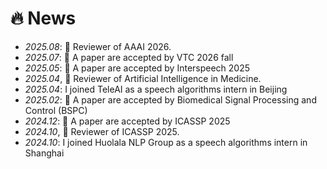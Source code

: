 # 🔥 News 
- *2025.08*: 📑 Reviewer of AAAI 2026.
- *2025.07*: 🎉 A paper are accepted by VTC 2026 fall
- *2025.05*: 🎉 A paper are accepted by Interspeech 2025
- *2025.04*, 📑 Reviewer of Artificial Intelligence in Medicine.
- *2025.04*: I joined TeleAI as a speech algorithms intern in Beijing
- *2025.02*: 🎉 A paper are accepted by Biomedical Signal Processing and Control (BSPC)
- *2024.12*: 🎉 A paper are accepted by ICASSP 2025
- *2024.10*, 📑 Reviewer of ICASSP 2025.
- *2024.10*: I joined Huolala NLP Group as a speech algorithms intern in Shanghai
